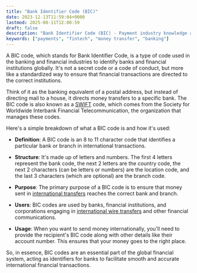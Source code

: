 ```yaml
---
title: "Bank Identifier Code (BIC)"
date: 2023-12-13T11:59:04+0000
lastmod: 2025-08-11T12:00:59
draft: false
description: "Bank Identifier Code (BIC) - Payment industry knowledge and insights"
keywords: ["payments", "fintech", "money transfer", "banking"]
---
```


A BIC code, which stands for Bank Identifier Code, is a type of code used in the banking and financial industries to identify banks and financial institutions globally. It's not a secret code or a code of conduct, but more like a standardized way to ensure that financial transactions are directed to the correct institutions.

Think of it as the banking equivalent of a postal address, but instead of directing mail to a house, it directs money transfers to a specific bank. The BIC code is also known as a [SWIFT](https://faisalkhanllc.xyz/resources/payments-wiki/s/society-for-worldwide-interbank-financial-telecommunication-swift/) code, which comes from the Society for Worldwide Interbank Financial Telecommunication, the organization that manages these codes.

Here's a simple breakdown of what a BIC code is and how it's used:

- **Definition**: A BIC code is an 8 to 11 character code that identifies a particular bank or branch in international transactions.

- **Structure**: It's made up of letters and numbers. The first 4 letters represent the bank code, the next 2 letters are the country code, the next 2 characters (can be letters or numbers) are the location code, and the last 3 characters (which are optional) are the branch code.

- **Purpose**: The primary purpose of a BIC code is to ensure that money sent in [international transfers](https://faisalkhanllc.xyz/resources/payments-wiki/i/international-wire-transfer/) reaches the correct bank and branch.

- **Users**: BIC codes are used by banks, financial institutions, and corporations engaging in [international wire transfers](https://faisalkhanllc.xyz/resources/payments-wiki/i/international-wire-transfer/) and other financial communications.

- **Usage**: When you want to send money internationally, you'll need to provide the recipient's BIC code along with other details like their account number. This ensures that your money goes to the right place.

So, in essence, BIC codes are an essential part of the global financial system, acting as identifiers for banks to facilitate smooth and accurate international financial transactions.